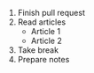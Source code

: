 1. Finish pull request
2. Read articles
   * Article 1
   * Article 2
3. Take break
4. Prepare notes
